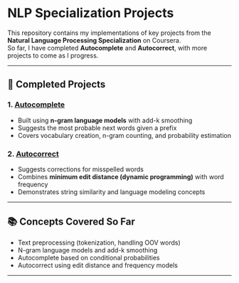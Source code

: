 # NLP Specialization Projects

This repository contains my implementations of key projects from the **Natural Language Processing Specialization** on Coursera.  
So far, I have completed **Autocomplete** and **Autocorrect**, with more projects to come as I progress.

---

## 🔹 Completed Projects

### 1. [Autocomplete](./autocomplete/)
- Built using **n-gram language models** with add-k smoothing
- Suggests the most probable next words given a prefix
- Covers vocabulary creation, n-gram counting, and probability estimation

### 2. [Autocorrect](./autocorrect/)
- Suggests corrections for misspelled words
- Combines **minimum edit distance (dynamic programming)** with word frequency
- Demonstrates string similarity and language modeling concepts

---

## 📚 Concepts Covered So Far
- Text preprocessing (tokenization, handling OOV words)  
- N-gram language models and add-k smoothing  
- Autocomplete based on conditional probabilities  
- Autocorrect using edit distance and frequency models  

---

